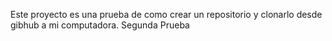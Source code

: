 Este proyecto es una prueba de como crear un repositorio y clonarlo desde gibhub a mi computadora. 
Segunda Prueba